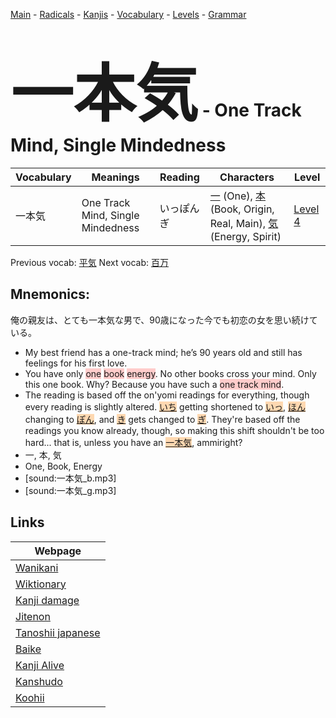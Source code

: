 <style> bigfont {font-size: 100px}</style>
[Main](../README.md) -
[Radicals](../radicals.md) -
[Kanjis](../kanjis.md) -
[Vocabulary](../vocabulary.md) -
[Levels](../levels.md) -
[Grammar](../grammar.md)
# <bigfont> 一本気</bigfont> - One Track Mind, Single Mindedness 

| Vocabulary | Meanings | Reading | Characters | Level |
| --- | --- | --- | --- | --- |
| 一本気 | One Track Mind, Single Mindedness | いっぽんぎ |  [一](../kanjis/一.md) (One), [本](../kanjis/本.md) (Book, Origin, Real, Main), [気](../kanjis/気.md) (Energy, Spirit) | [Level 4](../levels/wk_level4.md) |

Previous vocab: [平気](平気.md) Next vocab: [百万](百万.md) 

## Mnemonics:
俺の親友は、とても一本気な男で、90歳になった今でも初恋の女を思い続けている。
* My best friend has a one-track mind; he’s 90 years old and still has feelings for his first love.
* You have only <span style="background-color:#ffcccb"> one</span> <span style="background-color:#ffcccb"> book</span> <span style="background-color:#ffcccb"> energy</span>. No other books cross your mind. Only this one book. Why? Because you have such a <span style="background-color:#ffcccb"> one track mind</span>.
* The reading is based off the on'yomi readings for everything, though every reading is slightly altered. <span style="background-color:#fed8b1"> [いち](https://jisho.org/search/いち)</span> getting shortened to <span style="background-color:#fed8b1"> [いっ](https://jisho.org/search/いっ)</span>, <span style="background-color:#fed8b1"> [ほん](https://jisho.org/search/ほん)</span> changing to <span style="background-color:#fed8b1"> [ぽん](https://jisho.org/search/ぽん)</span>, and <span style="background-color:#fed8b1"> [き](https://jisho.org/search/き)</span> gets changed to <span style="background-color:#fed8b1"> [ぎ](https://jisho.org/search/ぎ)</span>. They're based off the readings you know already, though, so making this shift shouldn't be too hard... that is, unless you have an <span style="background-color:#fed8b1"> [一本気](https://jisho.org/search/一本気)</span>, ammiright?
* 一, 本, 気
* One, Book, Energy
* [sound:一本気_b.mp3]
* [sound:一本気_g.mp3]


## Links 

| Webpage |
| --- |
| [Wanikani          ](https://www.wanikani.com/kanji/一本気) |
| [Wiktionary        ](https://en.wiktionary.org/wiki/一本気) |
| [Kanji damage      ](http://www.kanjidamage.com/kanji/search?utf8=✓&q=一本気) |
| [Jitenon           ](https://jitenon.com/kanji/一本気) |
| [Tanoshii japanese ](https://www.tanoshiijapanese.com/dictionary/kanji.cfm?k=一本気) |
| [Baike             ](https://baike.baidu.com/item/一本気) |
| [Kanji Alive       ](https://app.kanjialive.com/一本気) |
| [Kanshudo          ](https://www.kanshudo.com/searchmn?q=一本気) |
| [Koohii            ](https://kanji.koohii.com/study/kanji/一本気) |
